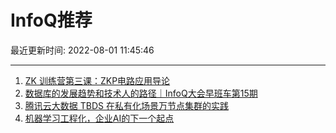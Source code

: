 # InfoQ推荐

最近更新时间: 2022-08-01 11:45:46

--- 
1. [ZK 训练营第三课：ZKP电路应用导论](https://www.infoq.cn/article/9VrhU74b6JYO9Yk6aeXj) 
2. [数据库的发展趋势和技术人的路径｜InfoQ大会早班车第15期](https://www.infoq.cn/article/s9FQYQG6hwfBRW5ExJOl) 
3. [腾讯云⼤数据 TBDS 在私有化场景万节点集群的实践](https://www.infoq.cn/article/aHgzGtad4M5X8shuhJEL) 
4. [机器学习工程化，企业AI的下一个起点](https://www.infoq.cn/article/ipYGCdLZ7O1ON8opTH17) 

